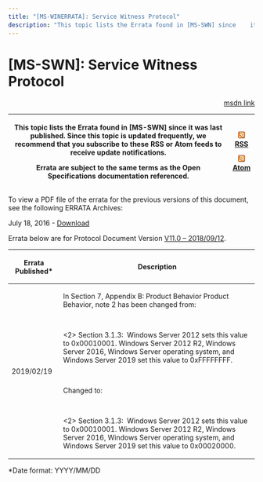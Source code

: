 ```yaml
---
title: "[MS-WINERRATA]: Service Witness Protocol"
description: "This topic lists the Errata found in [MS-SWN] since    it was last published. Since this topic is updated frequently, we recommend    that you"
---
```


# [MS-SWN]: Service Witness Protocol

<p align="right"><a href="https://msdn.microsoft.com/en-us/library/af829e29-ab72-4885-8857-0a6985e7e8e0">msdn link</a></p>
<p> </p>

<table>
 <thead>
  <tr>
   <th>
   <p>This topic lists the Errata found in [MS-SWN] since
   it was last published. Since this topic is updated frequently, we recommend
   that you subscribe to these RSS or Atom feeds to receive update
   notifications.</p>
   <p>Errata are subject to the same terms as the
   Open Specifications documentation referenced.</p>
   </th>
   <th>
   <p><img id="Picture 207" src="MS-WINERRATA_files/image001.png"><span><a href="http://blogs.msdn.com/b/protocol_content_errata/rss.aspx">RSS</a></span>
   </p>
   <p><img id="Picture 208" src="MS-WINERRATA_files/image001.png"><span><a href="http://blogs.msdn.com/b/protocol_content_errata/atom.aspx">Atom</a></span>
   </p>
   <p> </p>
   </th>
  </tr>
 </thead>
</table>

<p>To view a PDF file of the errata for the previous versions
of this document, see the following ERRATA Archives:</p>

<p>July 18, 2016 - <span><a href="http://go.microsoft.com/fwlink/?LinkId=822549">Download</a></span></p>

<p>Errata below are for Protocol Document Version <span><a href="https://docs.microsoft.com/en-us/openspecs/windows_protocols/ms-swn/1c404bcb-4a19-4152-a465-ec9a27cb717d">V11.0
– 2018/09/12</a></span>.</p>

<table><thead>
  <tr>
   <th>
   <p>Errata Published*</p>
   </th>
   <th>
   <p>Description</p>
   </th>
  </tr>
 </thead><tbody><tr>
  <td>
  <p>2019/02/19</p>
  </td>
  <td>
  <p>In Section 7, Appendix B: Product Behavior Product
  Behavior, note 2 has been changed from:&#8203;</p>
  <p>&#8203;</p>
  <p>&lt;2&gt; Section 3.1.3:  Windows Server 2012 sets
  this value to 0x00010001. Windows Server 2012 R2, Windows Server 2016,
  Windows Server operating system, and Windows Server 2019 set this value to
  0xFFFFFFFF. &#8203;</p>
  <p>&#8203;</p>
  <p>Changed to:&#8203;</p>
  <p>&#8203;</p>
  <p>&lt;2&gt; Section 3.1.3:  Windows Server 2012 sets
  this value to 0x00010001. Windows Server 2012 R2, Windows Server 2016,
  Windows Server operating system, and Windows Server 2019 set this value to
  0x00020000. </p>
  </td>
 </tr></tbody></table>

<p>*Date format: YYYY/MM/DD</p>


                